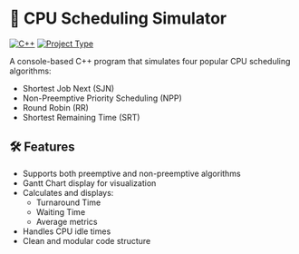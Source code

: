 # 🧠 CPU Scheduling Simulator
[![C++](https://img.shields.io/badge/Language-C++-blue.svg)](https://isocpp.org/)
[![Project Type](https://img.shields.io/badge/Type-Console%20App-lightgrey.svg)]()

A console-based C++ program that simulates four popular CPU scheduling algorithms:

- Shortest Job Next (SJN)
- Non-Preemptive Priority Scheduling (NPP)
- Round Robin (RR)
- Shortest Remaining Time (SRT)

## 🛠 Features

- Supports both preemptive and non-preemptive algorithms
- Gantt Chart display for visualization
- Calculates and displays:
  - Turnaround Time
  - Waiting Time
  - Average metrics
- Handles CPU idle times
- Clean and modular code structure
